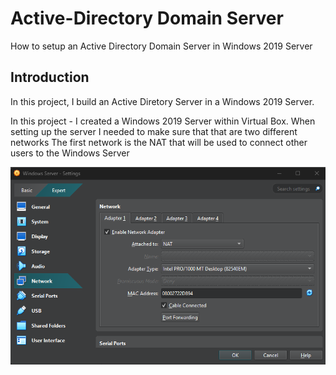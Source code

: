 # Active-Directory Domain Server
How to setup an Active Directory Domain Server in Windows 2019 Server

## Introduction

In this project, I build an Active Diretory Server in a Windows 2019 Server.

In this project - I created a Windows 2019 Server within Virtual Box. When setting up the server I needed to make sure that that are two different networks
The first network is the NAT that will be used to connect other users to the Windows Server

![image](https://github.com/seanmarqueling/Active-Directory/blob/main/1.%20NAT.png?raw=true)

